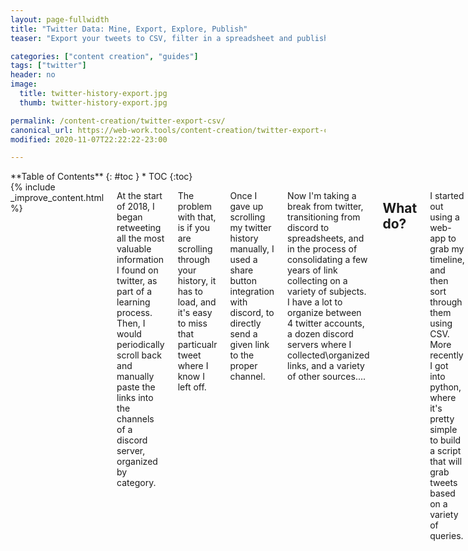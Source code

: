 ```yaml
---
layout: page-fullwidth
title: "Twitter Data: Mine, Export, Explore, Publish"
teaser: "Export your tweets to CSV, filter in a spreadsheet and publish."

categories: ["content creation", "guides"]
tags: ["twitter"]
header: no
image:
  title: twitter-history-export.jpg
  thumb: twitter-history-export.jpg

permalink: /content-creation/twitter-export-csv/
canonical_url: https://web-work.tools/content-creation/twitter-export-csv/
modified: 2020-11-07T22:22:22-23:00

---
```

<div class="row">
<div class="medium-4 medium-push-8 columns" markdown="1">
<div class="panel radius" markdown="1">
**Table of Contents**
{: #toc }
*  TOC
{:toc}
</div>
</div><!-- /.medium-4.columns -->


<div class="medium-8 medium-pull-4 columns" markdown="1">
{% include _improve_content.html %}

At the start of 2018, I began retweeting all the most valuable information I found on twitter, as part of a learning process. Then, I would periodically scroll back and manually paste the links into the channels of a discord server, organized by category.

The problem with that, is if you are scrolling through your history, it has to load, and it's easy to miss that particualr tweet where I know I left off.

Once I gave up scrolling my twitter history manually, I used a share button integration with discord, to directly send a given link to the proper channel. 

Now I'm taking a break from twitter, transitioning from discord to spreadsheets, and in the process of consolidating a few years of link collecting on a variety of subjects. I have a lot to organize between 4 twitter accounts, a dozen discord servers where I collected\organized links, and a variety of other sources....

## What do?

I started out using a web-app to grab my timeline, and then sort through them using CSV. More recently I got into python, where it's pretty simple to build a script that will grab tweets based on a variety of queries.

For now this is just a collection of links from my research trying to figure out how to manage twitter in some sane way. Once I get a work-flow set up, I will share some of my own work here too.

## Twitter History Export

* [Want to analyse your tweets? How to import Twitter JSON data exports into Excel - ZDNet](https://www.zdnet.com/article/want-to-analyse-your-tweets-how-to-import-twitter-json-data-exports-into-excel/)
  > It turns out that Twitter is using a non-standard version of JSON lists for its exports, and you're going to need to make a quick change to the file it delivers if you want to be able to use your data in any analytical tooling. If you've been on Twitter as long as I have, that can mean editing at the very least a 100GB plus file (in my case two) to remove the text Twitter has added to the start of what would otherwise be a relatively normal list formatted set of JSON documents. You'll need a decent text editor to make the changes. I recommend something like Visual Studio Code, which can happily load very large text files.
* [Show HN: Search your Twitter history with Algolia - Hacker News](https://github.com/saasify-sh/twitter-search) - [Hacker News](https://news.ycombinator.com/item?id=22842542)
  > Instantly search across your entire Twitter history with a beautiful UI powered by Algolia.

## Twitter API

* [Use Cases, Tutorials, & Documentation - Twitter Developer](https://developer.twitter.com/en)
  > The following examples demonstrate how Twitter developer products can be used to build solutions across a diverse set of use cases. Preview the data that is returned by our endpoints.
* [Standard search API — Twitter Developers](https://developer.twitter.com/en/docs/tweets/search/api-reference/get-search-tweets)
  > To learn how to use [Twitter Search](https://twitter.com/search) effectively, please see the [Standard search operators](https://developer.twitter.com/en/docs/tweets/search/guides/standard-operators) page for a list of available filter operators. Also, see the [Working with Timelines](https://developer.twitter.com/en/docs/tweets/timelines/guides/working-with-timelines) page to learn best practices for navigating results by `since_id` and `max_id`.
* [Standard operators - Docs - Twitter Developer](https://developer.twitter.com/en/docs/twitter-api/v1/rules-and-filtering/overview/standard-operators)
  > The best way to build a standard query and test if it’s valid and will return matched Tweets is to first try it at [twitter.com/search](https://twitter.com/search). As you get a satisfactory result set, the URL loaded in the browser will contain the proper query syntax that can be reused in the standard search API endpoint.
  * [Automate Getting Twitter Data in Python Using Tweepy and API Access > Customizing Twitter Queries](https://www.earthdatascience.org/courses/use-data-open-source-python/intro-to-apis/twitter-data-in-python/#customizing-twitter-queries)
    > if you search for climate+change, Twitter will return all tweets that contain both of those words (in a row) in each tweet. [...]
    > `new_search = "climate+change -filter:retweets"`
* [GET statuses/oembed - Docs - Twitter Developer](https://developer.twitter.com/en/docs/twitter-api/v1/tweets/post-and-engage/api-reference/get-statuses-oembed)
  > The oEmbed endpoint allows customization of the final appearance of an Embedded Tweet by setting the corresponding properties in HTML markup to be interpreted by Twitter's JavaScript bundled with the HTML response by default. The format of the returned markup may change over time as Twitter adds new features or adjusts its Tweet representation.

### Collections

* [About collections - Docs - Twitter Developer](https://developer.twitter.com/en/docs/twitter-api/v1/tweets/curate-a-collection/overview/about_collections)
  > Use these methods to browse Collections, whether by ID, those owned by a specific user, or those containing a specific Tweet.
  > 
  > These methods allow you to create, modify, or delete a collection on behalf of the currently authenticated user.
  > 
  > Collections are meant to be shared with the world, on and off Twitter. To that end, [embedded timelines](https://dev.twitter.com/web/embedded-timelines) have been expanded to support [embedded collections](https://dev.twitter.com/web/embedded-timelines/collection). Use the [widget configurator](https://twitter.com/settings/widgets/new/custom) to prepare your collections for syndication and receive the simple HTML & JavaScript embed code for your site.
* [Response structures when Querying Collections - Docs - Twitter Developer](https://developer.twitter.com/en/docs/twitter-api/v1/tweets/curate-a-collection/overview/response_structures)
  > The Collections API responds with data structures that often depart from the objects you traditionally encounter in the Twitter API.
* [Overview - Docs - Twitter Developer](https://developer.twitter.com/en/docs/twitter-for-websites/timelines/overview)
  > Embedded timelines are an easy way to embed Tweets on your website in a compact, linear view. Display the latest Tweets from a Twitter account, lists, or your curated collections.
* [Creating a Twitter Collection via API - by Lauren Fratamico - Medium](https://medium.com/@lauren.fratamico/creating-a-twitter-collection-via-api-1378ecfe20df)
  > This tutorial goes through how to create and add to collections via python3, and the code can be seen in a gist [here](https://gist.github.com/fratamico/0a56a342d483882ec1d5fb451676d5ae).

### Tweepy (python)

* [tweepy.api — Twitter API wrapper — tweepy 3.9.0](http://docs.tweepy.org/en/latest/api.html)
  > This page contains some basic documentation for the Tweepy module.
* [Extended Tweets — tweepy 3.9.0 documentation](http://docs.tweepy.org/en/latest/extended_tweets.html)
  > When using extended mode, the `text` attribute of Status objects returned by `tweepy.API` methods is replaced by a `full_text` attribute, which contains the entire untruncated text of the Tweet. The `truncated` attribute of the Status object will be `False`, and the `entities` attribute will contain all entities. Additionally, the Status object will have a `display_text_range` attribute, an array of two Unicode code point indices, identifying the inclusive start and exclusive end of the displayable content of the Tweet.

#### Scripts

* [How I automatically created a Twitter List of FreeCodeCampers in 5 minutes](https://www.freecodecamp.org/news/how-i-automatically-created-a-twitter-list-of-freecodecampers-in-5-minutes-425f0b922118/)
  > We are going to create a Python script that will automatically search Twitter for individuals who use the **#freeCodeCamp** hashtag and add them to a Twitter list of “FreeCodeCampers”. [Twitter lists](https://help.twitter.com/en/using-twitter/twitter-lists) are a way to curate a group of individuals on Twitter and collect all of their tweets in a stream, without having to follow each individual accounts. Twitter lists can contain up to 5,000 individual Twitter accounts.
* [yanofsky/tweet_dumper.py](https://gist.github.com/yanofsky/5436496)
  > A script to download all of a user's tweets into a csv
* [arikfr/export_lists.py](https://gist.github.com/arikfr/58e491e0cdbe36a9e48c) 
  > Simple script to export Twitter lists to CSV
* [vickyqian/twitter crawler.txt](https://gist.github.com/vickyqian/f70e9ab3910c7c290d9d715491cde44c) 
  > A Python script to download all the tweets of a hashtag into a csv
* [freeCodeCamp/100DaysOfCode-twitter-bot](https://github.com/freeCodeCamp/100DaysOfCode-twitter-bot) - Automated twitter list creation based on hashtag
  > Twitter bot for #100DaysOfCode [@_100DaysOfCode](https://twitter.com/_100DaysOfCode)
* [tylerpearson/twitter-most-followed-scripts](https://github.com/tylerpearson/twitter-most-followed-scripts) 
  >  Scripts to find the most commonly followed Twitter accounts by a group of people [tmf.tylerp.me](http://tmf.tylerp.me)
* [tylerpearson/twitter-bio-analyzer-script](https://github.com/tylerpearson/twitter-bio-analyzer-script)
  > Ruby script to find the most common words in the bios of the accounts a user follows on Twitter
* [justinlittman/twitter-scraper](https://github.com/justinlittman/twitter-scraper) - A tool for scraping tweet ids from the Twitter website.
* [MikeMcQuaid/TwitterDelete](https://github.com/MikeMcQuaid/TwitterDelete) - Delete your old, unpopular tweets. 
* [bonzanini/Book-SocialMediaMiningPython](https://github.com/bonzanini) - Companion code for the book "Mastering Social Media Mining with Python

### R Tweet

*  [rtweet.info](https://rtweet.info)
  * [mkearney/rtweet](https://github.com/mkearney/rtweet) - bird R client for interacting with Twitter's [stream and REST] APIs
  * [mkearney/rtweet-workshop](https://github.com/mkearney/rtweet-workshop)
  * [hrbrmstr/21-recipes](https://github.com/hrbrmstr/21-recipes) - An R/rtweet edition of [Matthew A. Russell's Python Twitter Recipes Book](https://rud.is/books/21-recipes/)

## Apps

* [botwiki/botwiki.org](https://github.com/botwiki/botwiki.org) - Tutorials, articles, datasets and other resources for creating useful, interesting, artistic and friendly online bots. 
* [huginn/huginn](https://github.com/huginn/huginn) - Create agents that monitor and act on your behalf. Your agents are standing by! 
* [geofurb/Ornitholog](https://github.com/geofurb/Ornitholog) - Open-source Twitter collection and archiving tool for tracking specific topics and collecting bulk data.
* [motazsaad/tweets-collector](https://github.com/motazsaad/tweets-collector) - Collect tweets (tweets corpus) using Twitter API. Collection can be based on hashtags, keywords, geographical location
* [vicinitas.io - Download User Tweets](https://www.vicinitas.io/free-tools/download-user-tweets) 
* [hridaydutta123/awesome-twitter-tools](https://github.com/hridaydutta123/awesome-twitter-tools)
* [kennethreitz/twitter-scraper](https://github.com/kennethreitz/twitter-scraper) - Scrape the Twitter Frontend API without authentication. 
* [twintproject/twint](https://github.com/twintproject/twint) - An advanced Twitter scraping & OSINT tool written in Python that doesn't use Twitter's API, allowing you to scrape a user's followers, following, Tweets and more while evading most API limitations.
* [taspinar/twitterscraper](https://github.com/taspinar/twitterscraper) - Scrape Twitter for Tweets
* [AdrienGuille/TweetStreamer](https://github.com/AdrienGuille/TweetStreamer) - A command line tool for collecting tweets via Twitter's public streaming API
* [DocNow/twarc](https://github.com/DocNow/twarc) - A command line tool (and Python library) for archiving Twitter JSON
* [Jefferson-Henrique/GetOldTweets-python](https://github.com/Jefferson-Henrique/GetOldTweets-python) - A project written in Python to get old tweets, it bypass some limitations of Twitter Official API.
* [jennybc/scream](https://github.com/jennybc/scream) - Get replies and quotes of a tweet
* [snovvcrash/tweetlord](https://github.com/snovvcrash/tweetlord) - bird Twitter profile dumper (downloader) with authorization swapping
* [Datamine/Archive-Tweets](https://github.com/Datamine/Archive-Tweets) - Archive and Delete Liked and Posted Tweets
* [The Best Twitter Search Tricks - Digital Inspiration](https://www.labnol.org/internet/twitter-search-tricks/13693/)
  > The [Twitter Archiver](https://www.labnol.org/internet/save-twitter-hashtag-tweets/6505/) and the [Twitter Bots](https://www.labnol.org/internet/write-twitter-bot/27902/) app fire each time a new tweet is found that match your search query. You can write simple search queries (like `#Oscars`) or more complex query (like `obama min_retweets:10 filter:news`) that uses one or more Twitter’s advanced search operators.
* [ExportData.io - Download Historical Tweets](https://www.exportdata.io/download-tweets)
* [igorbrigadir/twitter-advanced-search](https://github.com/igorbrigadir/twitter-advanced-search) - extensive guide about advanced search operators on Twitter.

## Re-Publishing Twitter Content

* [Twitter’s Developer Policies for Researchers, Archivists, and Librarians - by Justin Littman - On Archivy - Medium](https://medium.com/on-archivy/twitters-developer-policies-for-researchers-archivists-and-librarians-63e9ba0433b2)
  > I have long maintained that one of the most significant barriers to Twitter research and archiving are [Twitter’s Developer Policies](https://developer.twitter.com/en/developer-terms/policy). This barrier takes the form of not only the restrictions contained in the policies, but the ambiguity of the documents themselves.
* [Set up Twitter for Websites - Docs - Twitter Developer](https://developer.twitter.com/en/docs/twitter-for-websites/javascript-api/guides/set-up-twitter-for-websites)
  > The easiest way to create a Twitter for Websites widget — a Tweet button, Follow button, embedded Tweet or timeline — is to use our configuration tools at [publish.twitter.com](https://publish.twitter.com/) then copy and paste the generated HTML code into the template or widget area for your site.
* [Display requirements – Twitter Developers - Twitter Developer](https://developer.twitter.com/en/developer-terms/display-requirements)
  > If you follow these guidelines merely to display a Tweet, you may not need to contact Twitter for any additional display or trademark permissions. However, you may still want to submit your proposed use and context for Twitter review. (Note that, in some cases, permission from the original content creator may still be necessary, as Twitter does not provide permission to use third party/user content.)
* [rob-murray/jekyll-twitter-plugin](https://github.com/rob-murray/jekyll-twitter-plugin)
  > A Liquid tag plugin for the Jekyll blogging engine that embeds Tweets, Timelines and more from Twitter API
* [tylerpearson/twitter-most-followed-site](https://github.com/tylerpearson/twitter-most-followed-site)
    > Jekyll site to display the results generate by the scripts in the [Twitter Most Followed repo](https://github.com/tylerpearson/twitter-most-followed-scripts).

## Nerd Stuff

* [mattdodge/Tweet-2-RSS](https://github.com/mattdodge/Tweet-2-RSS)
* [vzqzac/twgitbot](https://github.com/vzqzac/twgitbot) - A node.js bot that checks a github repo changes and tweets it to your Twitter account 
* [Kikobeats/fetch-timeline-cli](https://github.com/Kikobeats/fetch-timeline-cli) - Fetch Twitter user's timeline from your terminal zap. 
  * [kikobeats.github.io/fetch-timeline-cli/](https://kikobeats.github.io/fetch-timeline-cli/)
* [renatolond/mastodon-twitter-poster](https://github.com/renatolond/mastodon-twitter-poster) - Crossposter to post statuses between Mastodon and Twitter
